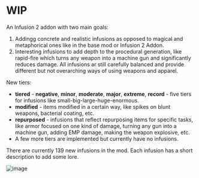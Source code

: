# WIP
An Infusion 2 addon with two main goals:
1. Addingg concrete and realistic infusions as opposed to magical and metaphorical ones like in the base mod or Infusion 2 Addon.
2. Interesting infusions to add depth to the procedural generation, like rapid-fire which turns any weapon into a machine gun and significantly reduces damage. All infusions ar still carefully balanced and provide different but not overarching ways of using weapons and apparel.

New tiers:
- **tiered** - **negative**, **minor**, **moderate**, **major**, **extreme**, **record** - five tiers for infusions like small-big-large-huge-enormous.
- **modified** - items modified in a certain way, like spikes on blunt weapons, bacterial coating, etc.
- **repurposed** - infusions that reflect repurposing items for specific tasks, like armor focused on one kind of damage, turning any gun into a machine gun, adding EMP damage, making the weapon explosive, etc.
- A few more tiers are implemented but currently have no infusions.

There are currently 139 new infusions in the mod. Each infusion has a short description to add some lore.

![image](https://user-images.githubusercontent.com/76593873/160841026-ef2a1638-d23a-4724-9bac-0a98f0a13d59.png)
